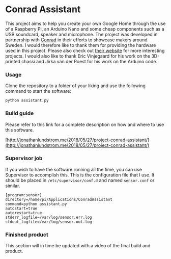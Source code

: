 # Conrad Assistant

This project aims to help you create your own Google Home through the use of a Raspberry Pi, an Arduino Nano and some cheap components such as a USB soundcard, speaker and microphone. The project was developed in partnership with [Conrad](https://www.conrad.se/) in their efforts to showcase makers around Sweden. I would therefore like to thank them for providing the hardware used in this project. Please also check out [their website](http://tekkie.se/) for more interesting projects. I would also like to thank Eric Vinjegaard for his work on the 3D-printed chassi and Jirka van der Roest for his work on the Arduino code.

### Usage
Clone the repository to a folder of your liking and use the following command to start the software:

    python assistant.py
    
### Build guide
Please refer to this link for a complete description on how and where to use this software.

[http://jonathanlundstrom.me/2018/05/27/project-conrad-assistant/](http://jonathanlundstrom.me/2018/05/27/project-conrad-assistant/)

### Supervisor job
If you wish to have the software running all the time, you can use Supervisor to accomplish this. This is the configuration file that I use. It should be placed in `/etc/supervisor/conf.d` and named `sensor.conf` or similar.

    [program:sensor]
    directory=/home/pi/Applications/ConradAssistant
    command=python assistant.py
    autostart=true
    autorestart=true
    stderr_logfile=/var/log/sensor.err.log
    stdout_logfile=/var/log/sensor.out.log

### Finished product
This section will in time be updated with a video of the final build and product.